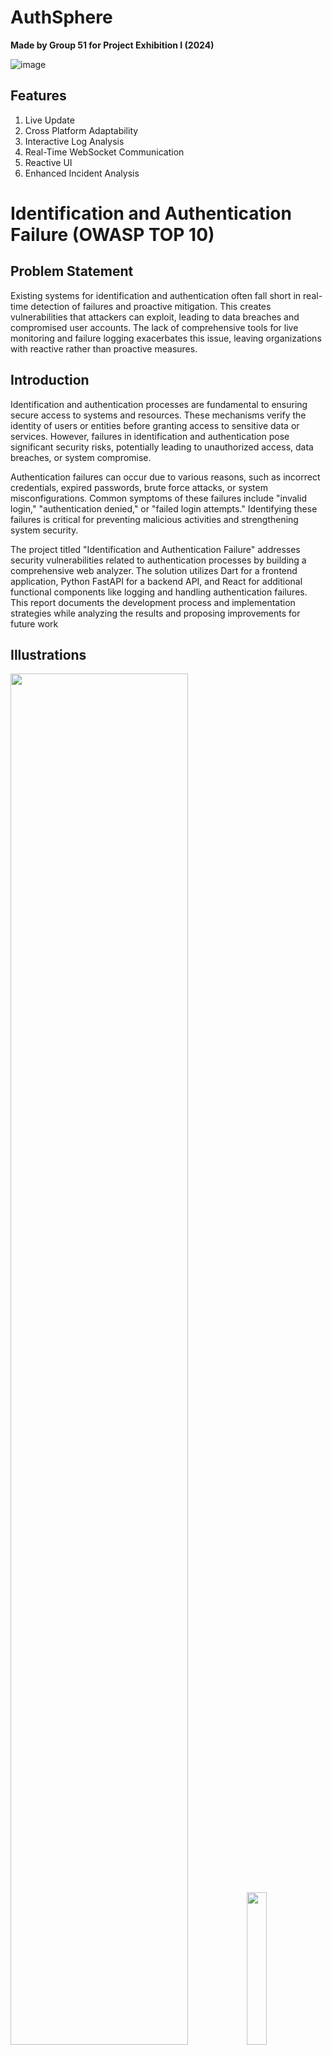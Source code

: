 # AuthSphere
**Made by Group 51 for Project Exhibition I (2024)**

![image](https://github.com/user-attachments/assets/918d7cf1-94a8-4fea-976a-863667620d32)

## Features 
1. Live Update
2. Cross Platform Adaptability
3. Interactive Log Analysis
4. Real-Time WebSocket Communication
5. Reactive UI
6. Enhanced Incident Analysis

# Identification and Authentication Failure (OWASP TOP 10)

## Problem Statement
Existing systems for identification and authentication often fall short in real-time detection of failures and proactive mitigation. This creates vulnerabilities that attackers can exploit, leading to data breaches and compromised user accounts. The lack of comprehensive tools for live monitoring and failure logging exacerbates this issue, leaving organizations with reactive rather than proactive measures.

## Introduction
Identification and authentication processes are fundamental to ensuring secure access to systems and resources. These mechanisms verify the identity of users or entities before granting access to sensitive data or services. However, failures in identification and authentication pose significant security risks, potentially leading to unauthorized access, data breaches, or system compromise.

Authentication failures can occur due to various reasons, such as incorrect credentials, expired passwords, brute force attacks, or system misconfigurations. Common symptoms of these failures include "invalid login," "authentication denied," or "failed login attempts." Identifying these failures is critical for preventing malicious activities and strengthening system security.

The project titled "Identification and Authentication Failure" addresses security vulnerabilities related to authentication processes by building a comprehensive web analyzer. The solution utilizes Dart for a frontend application, Python FastAPI for a backend API, and React for additional functional components like logging and handling authentication failures. This report documents the development process and implementation strategies while analyzing the results and proposing improvements for future work

## Illustrations

<img src="https://github.com/user-attachments/assets/6f32435e-7b24-4bed-b099-ccfc2f065f5f" width=75%><img src="https://github.com/user-attachments/assets/196cdbaa-24d8-492e-9182-876db28d46e8" width=25%>
<img src="https://github.com/user-attachments/assets/637b8493-da7e-4bb7-8e7b-005df90b418c">

# Tech Stack Used
1. ![image](https://img.shields.io/badge/Dart-0175C2?style=for-the-badge&logo=dart&logoColor=white)
2. ![image](https://img.shields.io/badge/Flutter-02569B?style=for-the-badge&logo=flutter&logoColor=white)
3. ![image](https://img.shields.io/badge/Python-FFD43B?style=for-the-badge&logo=python&logoColor=blue)
4. ![image](https://img.shields.io/badge/fastapi-109989?style=for-the-badge&logo=FASTAPI&logoColor=white)
5. ![image](https://img.shields.io/badge/React-20232A?style=for-the-badge&logo=react&logoColor=61DAFB)
6. ![image](https://img.shields.io/badge/Redux-593D88?style=for-the-badge&logo=redux&logoColor=white)
7. ![image](https://img.shields.io/badge/firebase-ffca28?style=for-the-badge&logo=firebase&logoColor=black)
8. ![image](https://img.shields.io/badge/React_Router-CA4245?style=for-the-badge&logo=react-router&logoColor=white)
9. ![image](https://img.shields.io/badge/axios-671ddf?&style=for-the-badge&logo=axios&logoColor=whit)

# Members
1. ![Ayan Gupta](https://github.com/xkaper001) (23BCY10295)
2. Pranjal Mehra (23BCY10200) 
3. Aastha Purohit (23BCY10354)
4. Nandani Tripathi (23BCY10180)
5. Cheruvu Surya Sai Anushka (23BCY10213)

# Mentors
1. Dr Hemraj S. Lamkuche


